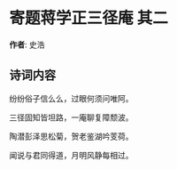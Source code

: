 # 寄题蒋学正三径庵  其二

**作者**: 史浩

## 诗词内容

纷纷俗子信么么，过眼何须问唯阿。

三径固知皆坦路，一庵聊复障颓波。

陶潜彭泽思松菊，贺老鉴湖吟芰荷。

闻说与君同得道，月明风静每相过。

